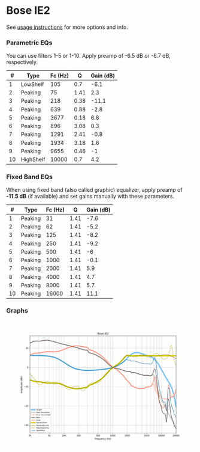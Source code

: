 # Bose IE2
See [usage instructions](https://github.com/jaakkopasanen/AutoEq#usage) for more options and info.

### Parametric EQs
You can use filters 1-5 or 1-10. Apply preamp of -6.5 dB or -6.7 dB, respectively.

|   # | Type      |   Fc (Hz) |    Q |   Gain (dB) |
|-----|-----------|-----------|------|-------------|
|   1 | LowShelf  |       105 | 0.7  |        -6.1 |
|   2 | Peaking   |        75 | 1.41 |         2.3 |
|   3 | Peaking   |       218 | 0.38 |       -11.1 |
|   4 | Peaking   |       639 | 0.88 |        -2.8 |
|   5 | Peaking   |      3677 | 0.18 |         6.8 |
|   6 | Peaking   |       896 | 3.08 |         0.3 |
|   7 | Peaking   |      1291 | 2.41 |        -0.8 |
|   8 | Peaking   |      1934 | 3.18 |         1.6 |
|   9 | Peaking   |      9655 | 0.46 |        -1   |
|  10 | HighShelf |     10000 | 0.7  |         4.2 |

### Fixed Band EQs
When using fixed band (also called graphic) equalizer, apply preamp of **-11.5 dB** (if available) and set gains manually with these parameters.

|   # | Type    |   Fc (Hz) |    Q |   Gain (dB) |
|-----|---------|-----------|------|-------------|
|   1 | Peaking |        31 | 1.41 |        -7.6 |
|   2 | Peaking |        62 | 1.41 |        -5.2 |
|   3 | Peaking |       125 | 1.41 |        -8.2 |
|   4 | Peaking |       250 | 1.41 |        -9.2 |
|   5 | Peaking |       500 | 1.41 |        -6   |
|   6 | Peaking |      1000 | 1.41 |        -0.1 |
|   7 | Peaking |      2000 | 1.41 |         5.9 |
|   8 | Peaking |      4000 | 1.41 |         4.7 |
|   9 | Peaking |      8000 | 1.41 |         5.7 |
|  10 | Peaking |     16000 | 1.41 |        11.1 |

### Graphs
![](./Bose%20IE2.png)
